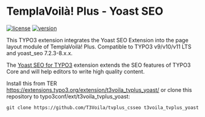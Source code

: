 TemplaVoilà! Plus - Yoast SEO
=============================

[![license](https://img.shields.io/github/license/T3Voila/tvplus_yoast.svg)](https://www.gnu.org/licenses/old-licenses/gpl-2.0-standalone.html)
[![version](https://img.shields.io/badge/TER_version-1.0.0-green.svg)](https://extensions.typo3.org/extension/t3voila_tvplus_yoast)

This TYPO3 extension integrates the Yoast SEO Extension into the page layout module of TemplaVoilà! Plus.
Compatible to TYPO3 v9/v10/v11 LTS and yoast_seo 7.2.3-8.x.x.

The [Yoast SEO for TYPO3](https://extensions.typo3.org/extension/yoast_seo) extension extends the SEO features of TYPO3 Core and will help editors to write high quality content.

Install this from TER https://extensions.typo3.org/extension/t3voila_tvplus_yoast/
or clone this repository to typo3conf/ext/t3voila_tvplus_yoast:

```
git clone https://github.com/T3Voila/tvplus_csseo t3voila_tvplus_yoast
```
